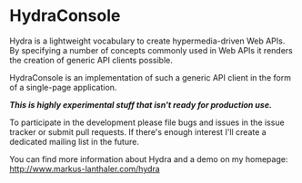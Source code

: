 HydraConsole
==============

Hydra is a lightweight vocabulary to create hypermedia-driven Web APIs. By
specifying a number of concepts commonly used in Web APIs it renders the
creation of generic API clients possible.

HydraConsole is an implementation of such a generic API client in the form
of a single-page application.

***This is highly experimental stuff that isn't ready for production use.***

To participate in the development please file bugs and issues in the
issue tracker or submit pull requests. If there's enough interest I'll
create a dedicated mailing list in the future.

You can find more information about Hydra and a demo on my homepage:
http://www.markus-lanthaler.com/hydra
